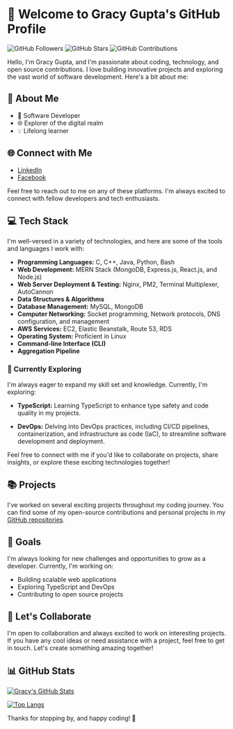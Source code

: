 # 👋 Welcome to Gracy Gupta's GitHub Profile

![GitHub Followers](https://img.shields.io/github/followers/gracygupta?style=social)
![GitHub Stars](https://img.shields.io/github/stars/gracygupta?style=social)
![GitHub Contributions](https://img.shields.io/github/contributors/gracygupta?style=flat)

Hello, I'm Gracy Gupta, and I'm passionate about coding, technology, and open source contributions. I love building innovative projects and exploring the vast world of software development. Here's a bit about me:

## 💼 About Me

- 🚀 Software Developer
- 🌐 Explorer of the digital realm
- 💡 Lifelong learner

## 🌐 Connect with Me

- [LinkedIn](https://www.linkedin.com/in/gracygupta/)
- [Facebook](https://www.facebook.com/gracy.gupta04)

Feel free to reach out to me on any of these platforms. I'm always excited to connect with fellow developers and tech enthusiasts.

## 💻 Tech Stack

I'm well-versed in a variety of technologies, and here are some of the tools and languages I work with:

- **Programming Languages:** C, C++, Java, Python, Bash
- **Web Development:** MERN Stack (MongoDB, Express.js, React.js, and Node.js)
- **Web Server Deployment & Testing:** Nginx, PM2, Terminal Multiplexer, AutoCannon
- **Data Structures & Algorithms**
- **Database Management:** MySQL, MongoDB
- **Computer Networking:** Socket programming, Network protocols, DNS configuration, and management
- **AWS Services:** EC2, Elastic Beanstalk, Route 53, RDS
- **Operating System:** Proficient in Linux
- **Command-line Interface (CLI)**
- **Aggregation Pipeline**

### 🌱 Currently Exploring

I'm always eager to expand my skill set and knowledge. Currently, I'm exploring:

- **TypeScript:** Learning TypeScript to enhance type safety and code quality in my projects.

- **DevOps:** Delving into DevOps practices, including CI/CD pipelines, containerization, and infrastructure as code (IaC), to streamline software development and deployment.

Feel free to connect with me if you'd like to collaborate on projects, share insights, or explore these exciting technologies together!

## 📚 Projects

I've worked on several exciting projects throughout my coding journey. You can find some of my open-source contributions and personal projects in my [GitHub repositories](https://github.com/gracygupta).

## 🚀 Goals

I'm always looking for new challenges and opportunities to grow as a developer. Currently, I'm working on:

- Building scalable web applications
- Exploring TypeScript and DevOps
- Contributing to open source projects

## 🤝 Let's Collaborate

I'm open to collaboration and always excited to work on interesting projects. If you have any cool ideas or need assistance with a project, feel free to get in touch. Let's create something amazing together!

## 📊 GitHub Stats

[![Gracy's GitHub Stats](https://github-readme-stats.vercel.app/api?username=gracygupta&show_icons=true&theme=radical)](https://github.com/gracygupta)

[![Top Langs](https://github-readme-stats.vercel.app/api/top-langs/?username=gracygupta&layout=compact&theme=radical)](https://github.com/gracygupta)

Thanks for stopping by, and happy coding! 🚀
